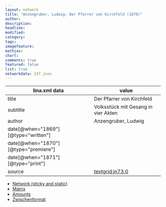 ```yaml
---
layout: network
title: "Anzengruber, Ludwig: Der Pfarrer von Kirchfeld (1870)"
author:
description:
headline:
modified:
category:
tags:
imagefeature: 
mathjax: 
chart: 
comments: true
featured: false
list: true
networkdata: 337.json
---
```

lina.xml data  | value
------------- | -------------
title|Der Pfarrer von Kirchfeld
subtitle|Volksstück mit Gesang in vier Akten
author|Anzengruber, Ludwig
date[@when="1869"][@type="written"]|
date[@when="1870"][@type="premiere"]|
date[@when="1871"][@type="print"]|
source|[textgrid:jn73.0](https://textgridlab.org/1.0/tgcrud-public/rest/textgrid:jn73.0/data)



* [Network (sticky and static)](/network337)
* [Matrix](/matrix337)
* [Amounts](/amounts337)
* [Zwischenformat](/lina337 )
